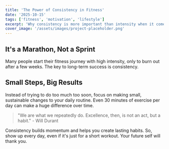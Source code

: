```yaml
---
title: 'The Power of Consistency in Fitness'
date: '2025-10-15'
tags: ['fitness', 'motivation', 'lifestyle']
excerpt: 'Why consistency is more important than intensity when it comes to achieving your fitness goals.'
cover_image: '/assets/images/project-placeholder.png'
---
```


## It's a Marathon, Not a Sprint

Many people start their fitness journey with high intensity, only to burn out after a few weeks. The key to long-term success is consistency. 

## Small Steps, Big Results

Instead of trying to do too much too soon, focus on making small, sustainable changes to your daily routine. Even 30 minutes of exercise per day can make a huge difference over time.

> "We are what we repeatedly do. Excellence, then, is not an act, but a habit." - Will Durant

Consistency builds momentum and helps you create lasting habits. So, show up every day, even if it's just for a short workout. Your future self will thank you.
